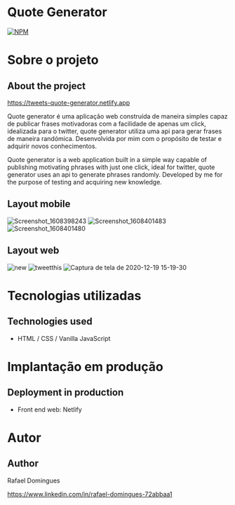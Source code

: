 # Quote Generator
[![NPM](https://img.shields.io/npm/l/react)](https://github.com/RafaDom10/quote-generator/blob/master/LICENSE) 

# Sobre o projeto
## About the project


https://tweets-quote-generator.netlify.app



Quote generator é uma aplicação web construída de maneira simples capaz de publicar frases motivadoras
com a facilidade de apenas um click, idealizada para o twitter, quote generator utiliza uma api para gerar
frases de maneira randómica.
Desenvolvida por mim com o propósito de testar e adquirir novos conhecimentos.

Quote generator is a web application built in a simple way capable of publishing motivating phrases with
just one click, ideal for twitter, quote generator uses an api to generate phrases randomly.
Developed by me for the purpose of testing and acquiring new knowledge.


## Layout mobile
![Screenshot_1608398243](https://user-images.githubusercontent.com/61233562/102696079-6e25a880-420a-11eb-8546-8b7d5b4adcbb.png)
![Screenshot_1608401483](https://user-images.githubusercontent.com/61233562/102696379-a0d0a080-420c-11eb-8958-1a5067c1d5c6.png)
![Screenshot_1608401480](https://user-images.githubusercontent.com/61233562/102696387-acbc6280-420c-11eb-8851-d86afe1a3571.png)


## Layout web
![new](https://user-images.githubusercontent.com/61233562/102696720-fc039280-420e-11eb-8c0e-b66b9c6b4cf9.png)
![tweetthis](https://user-images.githubusercontent.com/61233562/102696722-fc9c2900-420e-11eb-95b8-644390aa6e67.png)
![Captura de tela de 2020-12-19 15-19-30](https://user-images.githubusercontent.com/61233562/102696719-fb6afc00-420e-11eb-9a8b-b5f63b601cb2.png)



# Tecnologias utilizadas
## Technologies used


- HTML / CSS / Vanilla JavaScript

# Implantação em produção
## Deployment in production

- Front end web: Netlify


# Autor
## Author
Rafael Domingues

https://www.linkedin.com/in/rafael-domingues-72abbaa1

